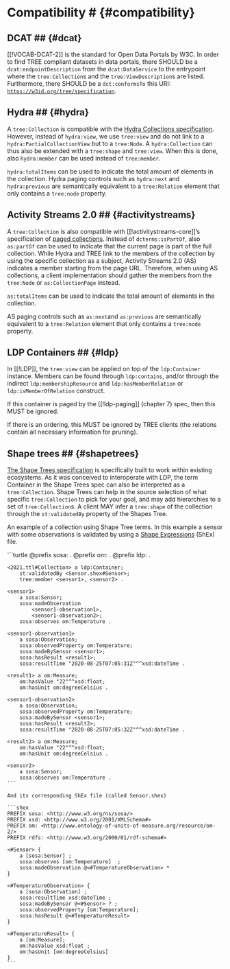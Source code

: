 # Compatibility # {#compatibility}

## DCAT ## {#dcat}

[[!VOCAB-DCAT-2]] is the standard for Open Data Portals by W3C. In order to find TREE compliant datasets in data portals, there SHOULD be a <code>dcat:endpointDescription</code> from the <code>dcat:DataService</code> to the entrypoint where the <code>tree:Collection</code>s and the <code>tree:ViewDescription</code>s are listed. Furthermore, there SHOULD be a <code>dct:conformsTo</code> this URI: <code>https://w3id.org/tree/specification</code>.

## Hydra ## {#hydra}

A <code>tree:Collection</code> is compatible with the [Hydra Collections specification](https://www.hydra-cg.com/spec/latest/core/#collections). However, instead of <code>hydra:view</code>, we use <code>tree:view</code> and do not link to a <code>hydra:PartialCollectionView</code> but to a <code>tree:Node</code>.
A <code>hydra:Collection</code> can thus also be extended with a <code>tree:shape</code> and <code>tree:view</code>.
When this is done, also <code>hydra:member</code> can be used instead of <code>tree:member</code>.

<code>hydra:totalItems</code> can be used to indicate the total amount of elements in the collection.
Hydra paging controls such as <code>hydra:next</code> and <code>hydra:previous</code> are semantically equivalent to a <code>tree:Relation</code> element that only contains a <code>tree:node</code> property.

## Activity Streams 2.0 ## {#activitystreams}

A <code>tree:Collection</code> is also compatible with [[!activitystreams-core]]’s specification of [paged collections](https://www.w3.org/TR/activitystreams-core/#collections).
Instead of <code>dcterms:isPartOf</code>, also <code>as:partOf</code> can be used to indicate that the current page is part of the full collection.
While Hydra and TREE link to the members of the collection by using the specific collection as a subject, Activity Streams 2.0 (AS) indicates a member starting from the page URL.
Therefore, when using AS collections, a client implementation should gather the members from the <code>tree:Node</code> or <code>as:CollectionPage</code> instead.

<code>as:totalItems</code> can be used to indicate the total amount of elements in the collection.

AS paging controls such as <code>as:next</code>and <code>as:previous</code> are semantically equivalent to a <code>tree:Relation</code> element that only contains a <code>tree:node</code> property.

## LDP Containers ## {#ldp}

In [[!LDP]], the <code>tree:view</code> can be applied on top of the <code>ldp:Container</code> instance.
Members can be found through <code>ldp:contains</code>, and/or through the indirect <code>ldp:membershipResource</code> and <code>ldp:hasMemberRelation</code> or <code>ldp:isMemberOfRelation</code> construct.

If this container is paged by the [[!ldp-paging]] (chapter 7) spec, then this MUST be ignored.

If there is an ordering, this MUST be ignored by TREE clients (the relations contain all necessary information for pruning).

## Shape trees ## {#shapetrees}

[The Shape Trees specification](https://shapetrees.org/TR/specification/) is specifically built to work within existing ecosystems.
As it was conceived to interoperate with LDP, the term Container in the Shape Trees spec can also be interpreted as a <code>tree:Collection</code>.
Shape Trees can help in the source selection of what specific <code>tree:Collection</code> to pick for your goal, and may add hierarchies to a set of <code>tree:Collection</code>s.
A client MAY infer a <code>tree:shape</code> of the collection through the <code>st:validatedBy</code> property of the Shapes Tree.

An example of a collection using Shape Tree terms. In this example a sensor with some observations is validated by using a [Shape Expressions](http://shex.io/shex-semantics/) (ShEx) file.

<div class="example">
    ```turtle
    @prefix sosa: <http://www.w3.org/ns/sosa/> .
    @prefix om: <http://www.ontology-of-units-of-measure.org/resource/om-2/> .
    @prefix ldp: <http://www.w3.org/ns/ldp#> .

    <2021.ttl#Collection> a ldp:Container; 
        st:validatedBy <Sensor.shex#Sensor>;
        tree:member <sensor1>, <sensor2> .

    <sensor1>
        a sosa:Sensor;
        sosa:madeObservation
            <sensor1-observation1>,
            <sensor1-observation2>;
        sosa:observes om:Temperature .

    <sensor1-observation1>
        a sosa:Observation;
        sosa:observedProperty om:Temperature;
        sosa:madeBySensor <sensor1>;
        sosa:hasResult <result1>;
        sosa:resultTime "2020-08-25T07:05:31Z"^^xsd:dateTime .

    <result1> a om:Measure; 
        om:hasValue "22"^^xsd:float; 
        om:hasUnit om:degreeCelsius .

    <sensor1-observation2>
        a sosa:Observation;
        sosa:observedProperty om:Temperature;
        sosa:madeBySensor <sensor1>;
        sosa:hasResult <result2>;
        sosa:resultTime "2020-08-25T07:05:32Z"^^xsd:dateTime .

    <result2> a om:Measure; 
        om:hasValue "22"^^xsd:float; 
        om:hasUnit om:degreeCelsius .

    <sensor2>
        a sosa:Sensor;
        sosa:observes om:Temperature .
    ```

    And its corresponding ShEx file (called Sensor.shex)

    ```shex
    PREFIX sosa: <http://www.w3.org/ns/sosa/>
    PREFIX xsd: <http://www.w3.org/2001/XMLSchema#>
    PREFIX om: <http://www.ontology-of-units-of-measure.org/resource/om-2/>
    PREFIX rdfs: <http://www.w3.org/2000/01/rdf-schema#>

    <#Sensor> {
        a [sosa:Sensor] ;
        sosa:observes [om:Temperature]  ; 
        sosa:madeObservation @<#TemperatureObservation> * 
    }

    <#TemperatureObservation> {
        a [sosa:Observation] ;
        sosa:resultTime xsd:dateTime ;
        sosa:madeBySensor @<#Sensor> ? ;
        sosa:observedProperty [om:Temperature];
        sosa:hasResult @<#TemperatureResult> 
    }

    <#TemperatureResult> { 
        a [om:Measure];
        om:hasValue xsd:float ;
        om:hasUnit [om:degreeCelsius]
    }
    ```
</div>
